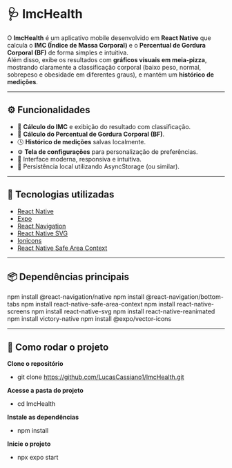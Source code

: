 # 🩺 ImcHealth

O **ImcHealth** é um aplicativo mobile desenvolvido em **React Native** que calcula o **IMC (Índice de Massa Corporal)** e o **Percentual de Gordura Corporal (BF)** de forma simples e intuitiva.  
Além disso, exibe os resultados com **gráficos visuais em meia-pizza**, mostrando claramente a classificação corporal (baixo peso, normal, sobrepeso e obesidade em diferentes graus), e mantém um **histórico de medições**.

---

## ⚙️ Funcionalidades

- 📏 **Cálculo do IMC** e exibição do resultado com classificação.
- 💪 **Cálculo do Percentual de Gordura Corporal (BF)**.
- 🕓 **Histórico de medições** salvas localmente.
- ⚙️ **Tela de configurações** para personalização de preferências.
- 🎨 Interface moderna, responsiva e intuitiva.
- 💾 Persistência local utilizando AsyncStorage (ou similar).

---

## 🧰 Tecnologias utilizadas

- [React Native](https://reactnative.dev/)
- [Expo](https://expo.dev/)
- [React Navigation](https://reactnavigation.org/)
- [React Native SVG](https://github.com/software-mansion/react-native-svg)
- [Ionicons](https://icons.expo.fyi/Index)
- [React Native Safe Area Context](https://github.com/th3rdwave/react-native-safe-area-context)

---

## 📦 Dependências principais

npm install @react-navigation/native
npm install @react-navigation/bottom-tabs
npm install react-native-safe-area-context
npm install react-native-screens
npm install react-native-svg
npm install react-native-reanimated
npm install victory-native
npm install @expo/vector-icons


---
## 🚀 Como rodar o projeto

**Clone o repositório**
- git clone https://github.com/LucasCassiano1/ImcHealth.git

**Acesse a pasta do projeto**
- cd ImcHealth

**Instale as dependências**
- npm install

**Inicie o projeto**
- npx expo start
